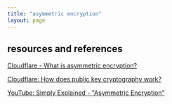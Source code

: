 ```yaml
---
title: "asymmetric encryption"
layout: page
---
```


## resources and references

[Cloudflare - What is asymmetric encryption?](https://www.cloudflare.com/learning/ssl/what-is-asymmetric-encryption/)

[Cloudflare: How does public key cryptography work?](https://www.cloudflare.com/learning/ssl/how-does-public-key-encryption-work/)

[YouTube: Simply Explained - "Asymmetric Encryption"](https://youtu.be/AQDCe585Lnc?si=nnrORT8IrKR_SVkG)
